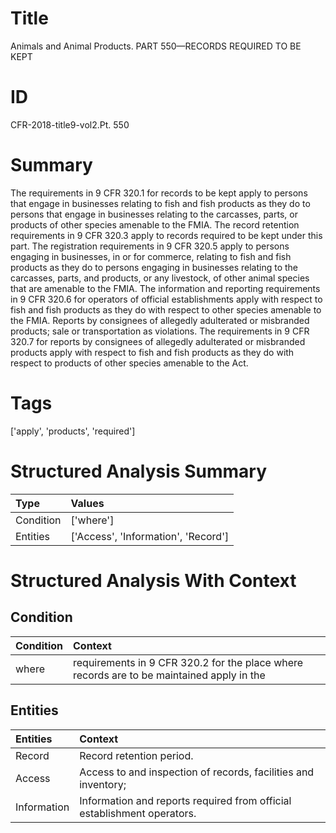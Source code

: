 # Title

 Animals and Animal Products. PART 550—RECORDS REQUIRED TO BE KEPT


# ID

 CFR-2018-title9-vol2.Pt. 550


# Summary

The requirements in 9 CFR 320.1 for records to be kept apply to persons that engage in businesses relating to fish and fish products as they do to persons that engage in businesses relating to the carcasses, parts, or products of other species amenable to the FMIA.
The record retention requirements in 9 CFR 320.3 apply to records required to be kept under this part.
The registration requirements in 9 CFR 320.5 apply to persons engaging in businesses, in or for commerce, relating to fish and fish products as they do to persons engaging in businesses relating to the carcasses, parts, and products, or any livestock, of other animal species that are amenable to the FMIA.
The information and reporting requirements in 9 CFR 320.6 for operators of official establishments apply with respect to fish and fish products as they do with respect to other species amenable to the FMIA.
Reports by consignees of allegedly adulterated or misbranded products; sale or transportation as violations.
The requirements in 9 CFR 320.7 for reports by consignees of allegedly adulterated or misbranded products apply with respect to fish and fish products as they do with respect to products of other species amenable to the Act.


# Tags

['apply', 'products', 'required']


# Structured Analysis Summary

| Type      | Values                              |
|:----------|:------------------------------------|
| Condition | ['where']                           |
| Entities  | ['Access', 'Information', 'Record'] |


# Structured Analysis With Context

 


## Condition

| Condition   | Context                                                                                   |
|:------------|:------------------------------------------------------------------------------------------|
| where       | requirements in 9 CFR 320.2 for the place where records are to be maintained apply in the |


## Entities

| Entities    | Context                                                                  |
|:------------|:-------------------------------------------------------------------------|
| Record      | Record  retention period.                                                |
| Access      | Access to and inspection of records, facilities and inventory;           |
| Information | Information  and reports required from official establishment operators. |



